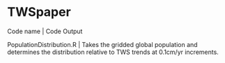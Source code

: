# TWSpaper

Code name | Code Output

PopulationDistribution.R | Takes the gridded global population and determines the distribution relative to TWS trends at 0.1cm/yr increments.

